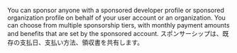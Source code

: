 You can sponsor anyone with a sponsored developer profile or sponsored organization profile on behalf of your user account or an organization. You can choose from multiple sponsorship tiers, with monthly payment amounts and benefits that are set by the sponsored account. スポンサーシップは、既存の支払日、支払い方法、領収書を共有します。
